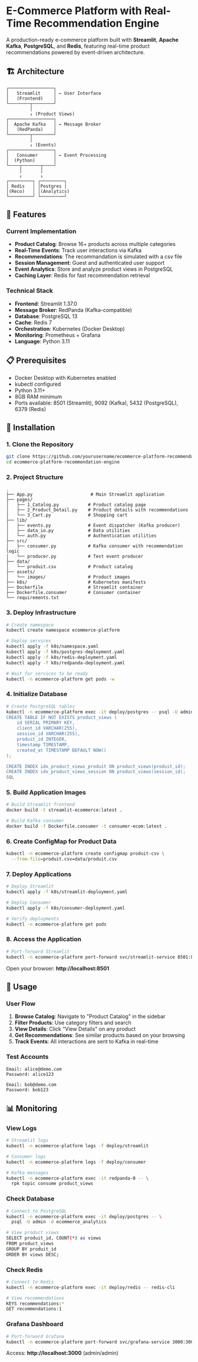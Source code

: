 # E-Commerce Platform with Real-Time Recommendation Engine

A production-ready e-commerce platform built with **Streamlit**, **Apache Kafka**, **PostgreSQL**, and **Redis**, featuring real-time product recommendations powered by event-driven architecture.

## 🏗️ Architecture
```
┌─────────────────┐
│   Streamlit     │ ← User Interface
│   (Frontend)    │
└────────┬────────┘
         │
         ↓ (Product Views)
┌─────────────────┐
│  Apache Kafka   │ ← Message Broker
│   (RedPanda)    │
└────────┬────────┘
         │
         ↓ (Events)
┌─────────────────┐
│   Consumer      │ ← Event Processing
│  (Python)       │
└────┬───────┬────┘
     │       │
     ↓       ↓
┌─────────┐ ┌─────────┐
│ Redis   │ │Postgres │
│(Reco)   │ │(Analytics)
└─────────┘ └─────────┘
```

## 🚀 Features

### Current Implementation
- **Product Catalog**: Browse 16+ products across multiple categories
- **Real-Time Events**: Track user interactions via Kafka
- **Recommendations**: The recommandation is simulated with a csv file
- **Session Management**: Guest and authenticated user support
- **Event Analytics**: Store and analyze product views in PostgreSQL
- **Caching Layer**: Redis for fast recommendation retrieval

### Technical Stack
- **Frontend**: Streamlit 1.37.0
- **Message Broker**: RedPanda (Kafka-compatible)
- **Database**: PostgreSQL 13
- **Cache**: Redis 7
- **Orchestration**: Kubernetes (Docker Desktop)
- **Monitoring**: Prometheus + Grafana
- **Language**: Python 3.11

## 📋 Prerequisites

- Docker Desktop with Kubernetes enabled
- kubectl configured
- Python 3.11+
- 8GB RAM minimum
- Ports available: 8501 (Streamlit), 9092 (Kafka), 5432 (PostgreSQL), 6379 (Redis)

## 🔧 Installation

### 1. Clone the Repository
```bash
git clone https://github.com/yourusername/ecommerce-platform-recommendation-engine.git
cd ecommerce-platform-recommendation-engine
```

### 2. Project Structure
```
.
├── App.py                      # Main Streamlit application
├── pages/
│   ├── 1_Catalog.py           # Product catalog page
│   ├── 2_Product_Detail.py    # Product details with recommendations
│   └── 3_Cart.py              # Shopping cart
├── lib/
│   ├── events.py              # Event dispatcher (Kafka producer)
│   ├── data_io.py             # Data utilities
│   └── auth.py                # Authentication utilities
├── src/
│   ├── consumer.py            # Kafka consumer with recommendation logic
│   └── producer.py            # Test event producer
├── data/
│   └── produit.csv            # Product catalog
├── assets/
│   └── images/                # Product images
├── k8s/                       # Kubernetes manifests
├── Dockerfile                 # Streamlit container
├── Dockerfile.consumer        # Consumer container
└── requirements.txt
```

### 3. Deploy Infrastructure
```bash
# Create namespace
kubectl create namespace ecommerce-platform

# Deploy services
kubectl apply -f k8s/namespace.yaml
kubectl apply -f k8s/postgres-deployment.yaml
kubectl apply -f k8s/redis-deployment.yaml
kubectl apply -f k8s/redpanda-deployment.yaml

# Wait for services to be ready
kubectl -n ecommerce-platform get pods -w
```

### 4. Initialize Database
```bash
# Create PostgreSQL tables
kubectl -n ecommerce-platform exec -it deploy/postgres -- psql -U admin -d ecommerce_analytics << 'SQL'
CREATE TABLE IF NOT EXISTS product_views (
    id SERIAL PRIMARY KEY,
    client_id VARCHAR(255),
    session_id VARCHAR(255),
    produit_id INTEGER,
    timestamp TIMESTAMP,
    created_at TIMESTAMP DEFAULT NOW()
);

CREATE INDEX idx_product_views_produit ON product_views(produit_id);
CREATE INDEX idx_product_views_session ON product_views(session_id);
SQL
```

### 5. Build Application Images
```bash
# Build Streamlit frontend
docker build -t streamlit-ecommerce:latest .

# Build Kafka consumer
docker build -f Dockerfile.consumer -t consumer-ecom:latest .
```

### 6. Create ConfigMap for Product Data
```bash
kubectl -n ecommerce-platform create configmap produit-csv \
  --from-file=produit.csv=data/produit.csv
```

### 7. Deploy Applications
```bash
# Deploy Streamlit
kubectl apply -f k8s/streamlit-deployment.yaml

# Deploy Consumer
kubectl apply -f k8s/consumer-deployment.yaml

# Verify deployments
kubectl -n ecommerce-platform get pods
```

### 8. Access the Application
```bash
# Port-forward Streamlit
kubectl -n ecommerce-platform port-forward svc/streamlit-service 8501:8501
```

Open your browser: **http://localhost:8501**

## 🎯 Usage

### User Flow

1. **Browse Catalog**: Navigate to "Product Catalog" in the sidebar
2. **Filter Products**: Use category filters and search
3. **View Details**: Click "View Details" on any product
4. **Get Recommendations**: See similar products based on your browsing
5. **Track Events**: All interactions are sent to Kafka in real-time

### Test Accounts
```
Email: alice@demo.com
Password: alice123

Email: bob@demo.com
Password: bob123
```

## 📊 Monitoring

### View Logs
```bash
# Streamlit logs
kubectl -n ecommerce-platform logs -f deploy/streamlit

# Consumer logs
kubectl -n ecommerce-platform logs -f deploy/consumer

# Kafka messages
kubectl -n ecommerce-platform exec -it redpanda-0 -- \
  rpk topic consume product_views
```

### Check Database
```bash
# Connect to PostgreSQL
kubectl -n ecommerce-platform exec -it deploy/postgres -- \
  psql -U admin -d ecommerce_analytics

# View product views
SELECT produit_id, COUNT(*) as views 
FROM product_views 
GROUP BY produit_id 
ORDER BY views DESC;
```

### Check Redis
```bash
# Connect to Redis
kubectl -n ecommerce-platform exec -it deploy/redis -- redis-cli

# View recommendations
KEYS recommendations:*
GET recommendations:1
```

### Grafana Dashboard
```bash
# Port-forward Grafana
kubectl -n ecommerce-platform port-forward svc/grafana-service 3000:3000
```

Access: **http://localhost:3000** (admin/admin)
